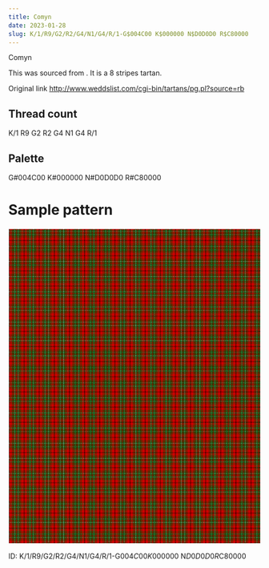 ```yaml
---
title: Comyn
date: 2023-01-28
slug: K/1/R9/G2/R2/G4/N1/G4/R/1-G$004C00 K$000000 N$D0D0D0 R$C80000
---
```

Comyn

This was sourced from <no value>.  It is a 8 stripes tartan.

Original link http://www.weddslist.com/cgi-bin/tartans/pg.pl?source=rb

## Thread count
K/1 R9 G2 R2 G4 N1 G4 R/1

## Palette
G#004C00 K#000000 N#D0D0D0 R#C80000

# Sample pattern

![Tartan detail](tartan.png "K/1 R9 G2 R2 G4 N1 G4 R/1 tartan")

ID: K/1/R9/G2/R2/G4/N1/G4/R/1-G$004C00 K$000000 N$D0D0D0 R$C80000